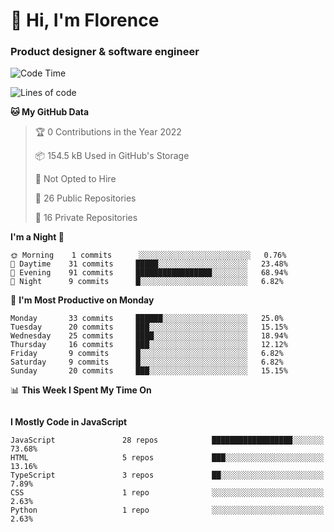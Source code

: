 <h1>👋 Hi, I'm Florence</h1>
<h3>Product designer & software engineer</h3>



<!--START_SECTION:waka-->
![Code Time](http://img.shields.io/badge/Code%20Time-0-blue)

![Lines of code](https://img.shields.io/badge/From%20Hello%20World%20I%27ve%20Written-1%20Million%20lines%20of%20code-blue)

**🐱 My GitHub Data** 

> 🏆 0 Contributions in the Year 2022
 > 
> 📦 154.5 kB Used in GitHub's Storage 
 > 
> 🚫 Not Opted to Hire
 > 
> 📜 26 Public Repositories 
 > 
> 🔑 16 Private Repositories  
 > 
**I'm a Night 🦉** 

```text
🌞 Morning    1 commits      ░░░░░░░░░░░░░░░░░░░░░░░░░   0.76% 
🌆 Daytime    31 commits     █████░░░░░░░░░░░░░░░░░░░░   23.48% 
🌃 Evening    91 commits     █████████████████░░░░░░░░   68.94% 
🌙 Night      9 commits      █░░░░░░░░░░░░░░░░░░░░░░░░   6.82%

```
📅 **I'm Most Productive on Monday** 

```text
Monday       33 commits     ██████░░░░░░░░░░░░░░░░░░░   25.0% 
Tuesday      20 commits     ███░░░░░░░░░░░░░░░░░░░░░░   15.15% 
Wednesday    25 commits     ████░░░░░░░░░░░░░░░░░░░░░   18.94% 
Thursday     16 commits     ███░░░░░░░░░░░░░░░░░░░░░░   12.12% 
Friday       9 commits      █░░░░░░░░░░░░░░░░░░░░░░░░   6.82% 
Saturday     9 commits      █░░░░░░░░░░░░░░░░░░░░░░░░   6.82% 
Sunday       20 commits     ███░░░░░░░░░░░░░░░░░░░░░░   15.15%

```


📊 **This Week I Spent My Time On** 

```text
```

**I Mostly Code in JavaScript** 

```text
JavaScript               28 repos            ██████████████████░░░░░░░   73.68% 
HTML                     5 repos             ███░░░░░░░░░░░░░░░░░░░░░░   13.16% 
TypeScript               3 repos             ██░░░░░░░░░░░░░░░░░░░░░░░   7.89% 
CSS                      1 repo              ░░░░░░░░░░░░░░░░░░░░░░░░░   2.63% 
Python                   1 repo              ░░░░░░░░░░░░░░░░░░░░░░░░░   2.63%

```



<!--END_SECTION:waka-->
